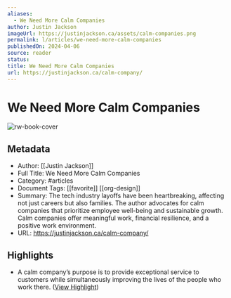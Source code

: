 ```yaml
---
aliases:
  - We Need More Calm Companies
author: Justin Jackson
imageUrl: https://justinjackson.ca/assets/calm-companies.png
permalink: l/articles/we-need-more-calm-companies
publishedOn: 2024-04-06
source: reader
status: 
title: We Need More Calm Companies
url: https://justinjackson.ca/calm-company/
---
```

# We Need More Calm Companies

![rw-book-cover](https://justinjackson.ca/assets/calm-companies.png)

## Metadata

- Author: [[Justin Jackson]]
- Full Title: We Need More Calm Companies
- Category: #articles
- Document Tags: [[favorite]] [[org-design]]
- Summary: The tech industry layoffs have been heartbreaking, affecting not just careers but also families. The author advocates for calm companies that prioritize employee well-being and sustainable growth. Calm companies offer meaningful work, financial resilience, and a positive work environment.
- URL: https://justinjackson.ca/calm-company/

## Highlights

- A calm company’s purpose is to provide exceptional service to customers while simultaneously improving the lives of the people who work there. ([View Highlight](https://read.readwise.io/read/01hw34qymcgdqahsk6segk0hvs))
